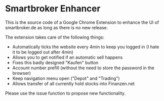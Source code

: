 # Smartbroker Enhancer

This is the source code of a Google Chrome Extension to enhance the UI of smartbroker.de as long as there is no new release.

The extension takes care of the following things:

- Automatically ticks the website every 4min to keep you logged in (I hate it to be logged out after 4min)
- Allows you to get notified if an automatic sell happens
- Fixes this badly designed "Kaufen" button
- Account number prefill (without the need to store the password in the browser)
- Keep navigation menu open ("Depot" and "Trading")
- Allows transfer of all currently hold stocks into Finanzen.net

Please use the issue function to propose new functionality.
